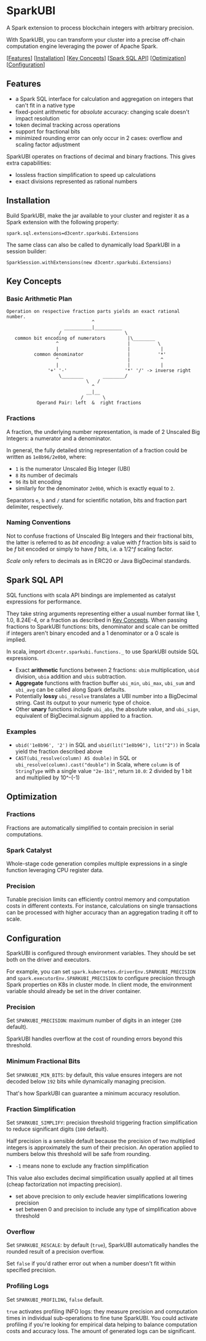 # SparkUBI
A Spark extension to process blockchain integers with arbitrary precision. 

With SparkUBI, you can transform your cluster into a precise off-chain computation engine leveraging the power of Apache Spark.

[[Features](#features)] [[Installation](#installation)] [[Key Concepts](#key-concepts)] [[Spark SQL API](#spark-sql-api)] [[Optimization](#optimization)] [[Configuration](#configuration)]
## Features
- a Spark SQL interface for calculation and aggregation on integers that can't fit in a native type
- fixed-point arithmetic for _absolute_ accuracy: changing scale doesn't impact resolution
- token decimal tracking across operations
- support for fractional bits
- minimized rounding error can only occur in 2 cases: overflow and scaling factor adjustment

SparkUBI operates on fractions of decimal and binary fractions. This gives extra capabilities:
- lossless fraction simplification to speed up calculations
- exact divisions represented as rational numbers

## Installation
Build SparkUBI, make the jar available to your cluster and register it as a Spark extension with the following property: 

`spark.sql.extensions=d3centr.sparkubi.Extensions` 

The same class can also be called to dynamically load SparkUBI in a session builder: 

`SparkSession.withExtensions(new d3centr.sparkubi.Extensions)`
## Key Concepts
### Basic Arithmetic Plan
```
Operation on respective fraction parts yields an exact rational number.
                               ^
                     __________|__________
                   /                       \
   common bit encoding of numerators        |\________
                  ^                         |          \
                  |                         |           |
          common denominator                |          '*'
                  ^                         |           ^
                  |                         |           |
               '+' '-'                     '*' '/' -> inverse right
                   \________       ________/
                             \   /
                               ^
                             __|__
                           /       \ 
           Operand Pair: left  &  right fractions
```
### Fractions
A fraction, the underlying number representation, is made of 2 Unscaled Big Integers: a numerator and a denominator. 

In general, the fully detailed string representation of a fraction could be written as `1e8b96/2e0b0`, where: 
- `1` is the numerator Unscaled Big Integer (UBI)
- `8` its number of decimals
- `96` its bit encoding
- similarly for the denominator `2e0b0`, which is exactly equal to `2`. 

Separators `e`, `b` and `/` stand for scientific notation, bits and fraction part delimiter, respectively.
### Naming Conventions

Not to confuse fractions of Unscaled Big Integers and their fractional bits, the latter is referred to as _bit encoding_: a value with _f_ fraction bits is said to be _f_ bit encoded or simply to have _f_ bits, i.e. a 1/2^_f_ scaling factor. 

_Scale_ only refers to decimals as in ERC20 or Java BigDecimal standards.
## Spark SQL API
SQL functions with scala API bindings are implemented as catalyst expressions for performance.

They take string arguments representing either a usual number format like 1, 1.0, 8.24E-4, or a fraction as described in [Key Concepts](#fractions). When passing fractions to SparkUBI functions: bits, denominator and scale can be omitted if integers aren't binary encoded and a 1 denominator or a 0 scale is implied.

In scala, import `d3centr.sparkubi.functions._` to use SparkUBI outside SQL expressions.
- Exact __arithmetic__ functions between 2 fractions: `ubim` multiplication, `ubid` division, `ubia` addition and `ubis` subtraction. 
- __Aggregate__ functions with fraction buffer `ubi_min`, `ubi_max`, `ubi_sum` and `ubi_avg` can be called along Spark defaults.
- Potentially __lossy__ `ubi_resolve` translates a UBI number into a BigDecimal string. Cast its output to your numeric type of choice.
- Other __unary__ functions include `ubi_abs`, the absolute value, and `ubi_sign`, equivalent of BigDecimal.signum applied to a fraction.
### Examples
- `ubid('1e8b96', '2')` in SQL and `ubid(lit("1e8b96"), lit("2"))` in Scala yield the fraction described above
- `CAST(ubi_resolve(column) AS double)` in SQL or `ubi_resolve(column).cast("double")` in Scala, where `column` is of `StringType` with a single value `"2e-1b1"`, return `10.0`: 2 divided by 1 bit and multiplied by 10^-(-1)

## Optimization
### Fractions
Fractions are automatically simplified to contain precision in serial computations.
### Spark Catalyst
Whole-stage code generation compiles multiple expressions in a single function leveraging CPU register data.
### Precision
Tunable precision limits can efficiently control memory and computation costs in different contexts. For instance, calculations on single transactions can be processed with higher accuracy than an aggregation trading it off to scale.
## Configuration
SparkUBI is configured through environment variables. They should be set both on the driver and executors.

For example, you can set `spark.kubernetes.driverEnv.SPARKUBI_PRECISION` and `spark.executorEnv.SPARKUBI_PRECISION` to configure precision through Spark properties on K8s in cluster mode. In client mode, the environment variable should already be set in the driver container.
### Precision
Set `SPARKUBI_PRECISION`: maximum number of digits in an integer (`200` default). 

SparkUBI handles overflow at the cost of rounding errors beyond this threshold.
### Minimum Fractional Bits
Set `SPARKUBI_MIN_BITS`: by default, this value ensures integers are not decoded below `192` bits while dynamically managing precision. 

That's how SparkUBI can guarantee a minimum accuracy resolution.
### Fraction Simplification
Set `SPARKUBI_SIMPLIFY`: precision threshold triggering fraction simplification to reduce significant digits (`100` default). 

Half precision is a sensible default because the precision of two multiplied integers is approximately the sum of their precision. An operation applied to numbers below this threshold will be safe from rounding.
- `-1` means none to exclude any fraction simplification 

This value also excludes decimal simplification usually applied at all times (cheap factorization not impacting precision).
- set above precision to only exclude heavier simplifications lowering precision
- set between 0 and precision to include any type of simplification above threshold
### Overflow
Set `SPARKUBI_RESCALE`: by default (`true`), SparkUBI automatically handles the rounded result of a precision overflow.

Set `false` if you'd rather error out when a number doesn't fit within specified precision.
### Profiling Logs
Set `SPARKUBI_PROFILING`, `false` default.

`true` activates profiling INFO logs: they measure precision and computation times in individual sub-operations to fine tune SparkUBI. You could activate profiling if you're looking for empirical data helping to balance computation costs and accuracy loss. The amount of generated logs can be significant.


